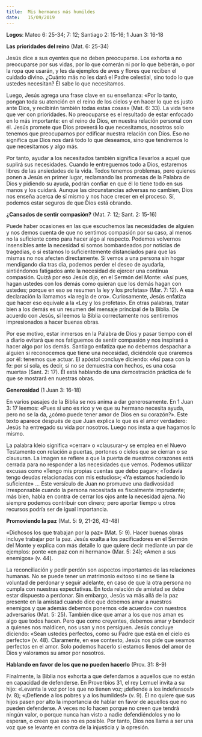 ```yaml
---
title:  Mis hermanos más humildes
date:   15/09/2019
---
```

 
**Logos**: Mateo 6: 25-34; 7: 12; Santiago 2: 15-16; 1 Juan 3: 16-18

**Las prioridades del reino** (Mat. 6: 25-34) 

Jesús dice a sus oyentes que no deben preocuparse. Los exhorta a no preocuparse por sus vidas, por lo que comerán ni por lo que beberán, o por la ropa que usarán, y les da ejemplos de aves y flores que reciben el cuidado divino. ¿Cuánto más no les dará el Padre celestial, sino todo lo que ustedes necesitan? Él sabe lo que necesitamos. 

Luego, Jesús agrega una frase clave en su enseñanza: «Por lo tanto, pongan toda su atención en el reino de los cielos y en hacer lo que es justo ante Dios, y recibirán también todas estas cosas» (Mat. 6: 33). La vida tiene que ver con prioridades. No preocuparse es el resultado de estar enfocado en lo más importante: en el reino de Dios, en nuestra relación personal con él. Jesús promete que Dios proveerá lo que necesitamos, nosotros solo tenemos que preocuparnos por edificar nuestra relación con Dios. Eso no significa que Dios nos dará todo lo que deseamos, sino que tendremos lo que necesitamos y algo más. 

Por tanto, ayudar a los necesitados también significa llevarlos a aquel que suplirá sus necesidades. Cuando le entreguemos todo a Dios, estaremos libres de las ansiedades de la vida. Todos tenemos problemas, pero quienes ponen a Jesús en primer lugar, reclamando las promesas de la Palabra de Dios y pidiendo su ayuda, podrán confiar en que él lo tiene todo en sus manos y los cuidará. Aunque las circunstancias adversas no cambien, Dios nos enseña acerca de sí mismo y nos hace crecer en el proceso. Sí, podemos estar seguros de que Dios está obrando. 

**¿Cansados de sentir compasión?** (Mat. 7: 12; Sant. 2: 15-16) 

Puede haber ocasiones en las que escuchemos las necesidades de alguien y nos demos cuenta de que no sentimos compasión por su caso, al menos no la suficiente como para hacer algo al respecto. Podemos volvernos insensibles ante la necesidad si somos bombardeados por noticias de tragedias, o si estamos lo suficientemente distanciados para que las mismas no nos afecten directamente. Si vemos a una persona sin hogar mendigando día tras día, podemos perder el deseo de ayudarla, sintiéndonos fatigados ante la necesidad de ejercer una continua compasión. Quizá por eso Jesús dijo, en el Sermón del Monte: «Así pues, hagan ustedes con los demás como quieran que los demás hagan con ustedes; porque en eso se resumen la ley y los profetas» (Mar. 7: 12). A esa declaración la llamamos «la regla de oro». Curiosamente, Jesús enfatiza que hacer eso equivale a la «Ley y los profetas». En otras palabras, tratar bien a los demás es un resumen del mensaje principal de la Biblia. De acuerdo con Jesús, si leemos la Biblia correctamente nos sentiremos impresionados a hacer buenas obras. 

Por ese motivo, estar inmersos en la Palabra de Dios y pasar tiempo con él a diario evitará que nos fatiguemos de sentir compasión y nos inspirará a hacer algo por los demás. Santiago enfatiza que no debemos despachar a alguien si reconocemos que tiene una necesidad, diciéndole que oraremos por él: tenemos que actuar. El apóstol concluye diciendo: «Así pasa con la fe: por sí sola, es decir, si no se demuestra con hechos, es una cosa muerta» (Sant. 2: 17). Él está hablando de una demostración práctica de fe que se mostrará en nuestras obras. 

**Generosidad** (1 Juan 3: 16-18) 

En varios pasajes de la Biblia se nos anima a dar generosamente. En 1 Juan 3: 17 leemos: «Pues si uno es rico y ve que su hermano necesita ayuda, pero no se la da, ¿cómo puede tener amor de Dios en su corazón?». Este texto aparece después de que Juan explica lo que es el amor verdadero: Jesús ha entregado su vida por nosotros. Luego nos insta a que hagamos lo mismo. 

La palabra kleio significa «cerrar» o «clausurar-y se emplea en el Nuevo Testamento con relación a puertas, portones o cielos que se cierran o se clausuran. La imagen se refiere a que la puerta de nuestros corazones está cerrada para no responder a las necesidades que vemos. Podemos utilizar excusas como «Tengo mis propias cuentas que debo pagar»; «Todavía tengo deudas relacionadas con mis estudios»; «Ya estamos haciendo lo suficiente» ... Este versículo de Juan no promueve una dadivosidad irresponsable cuando la persona necesitada es fiscalmente imprudente; más bien, habla en contra de cerrar los ojos ante la necesidad ajena. No siempre podemos contribuir con dinero; pero aportar tiempo u otros recursos podría ser de igual importancia. 

**Promoviendo la paz** (Mat. 5: 9, 21-26, 43-48) 

«Dichosos los que trabajan por la paz» (Mat. 5: 9). Hacer buenas obras incluye trabajar por la paz. Jesús exalta a los pacificadores en el Sermón del Monte y explica con más detalle lo que quiere decir mediante un par de ejemplos: ponte «en paz con ni hermano» (Mar. 5: 24); «Amen a sus enemigos» (v. 44). 

La reconciliación y pedir perdón son aspectos importantes de las relaciones humanas. No se puede tener un matrimonio exitoso si no se tiene la voluntad de perdonar y seguir adelante, en caso de que la otra persona no cumpla con nuestras expectativas. En toda relación de amistad se debe estar dispuesto a perdonar. Sin embargo, Jesús va más allá de la paz presente en la amistad cuando dice que debemos amar a nuestros enemigos y que además debemos ponernos «de acuerdo» con nuestros adversarios (Mat. 5: 25). También dice que amar a los que nos aman es algo que todos hacen. Pero que como creyentes, debemos amar y bendecir a quienes nos maldicen, nos usan y nos persiguen. Jesús concluye diciendo: «Sean ustedes perfectos, como su Padre que está en el cielo es perfecto» (v. 48). Claramente, en ese contexto, Jesús nos pide que seamos perfectos en el amor. Solo podemos hacerlo si estamos llenos del amor de Dios y valoramos su amor por nosotros. 

**Hablando en favor de los que no pueden hacerlo** (Prov. 31: 8-9) 

Finalmente, la Biblia nos exhorta a que defendamos a aquellos que no están en capacidad de defenderse. En Proverbios 31, el rey Lemuel invita a su hijo: «Levanta la voz por los que no tienen voz; ¡defiende a los indefensos!» (v. 8); «¡Defiende a los pobres y a los humildes!» (v. 9). Él no quiere que sus hijos pasen por alto la importancia de hablar en favor de aquellos que no pueden defenderse. A veces no lo hacen porque no creen que tendrá ningún valor, o porque nunca han visto a nadie defendiéndolos y no lo esperan, o creen que eso no es posible. Por tanto, Dios nos llama a ser una voz que se levante en contra de la injusticia y la opresión.